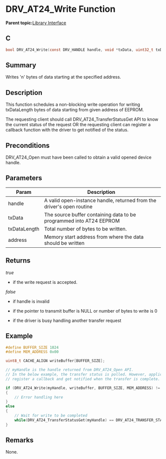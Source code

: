 # DRV\_AT24\_Write Function

**Parent topic:**[Library Interface](GUID-354A36E3-7E0B-4DD0-8485-DDFD792B525C.md)

## C

```c
bool DRV_AT24_Write(const DRV_HANDLE handle, void *txData, uint32_t txDataLength, uint32_t address)
```

## Summary

Writes 'n' bytes of data starting at the specified address.

## Description

This function schedules a non-blocking write operation for writing<br />txDataLength bytes of data starting from given address of EEPROM.

The requesting client should call DRV\_AT24\_TransferStatusGet API to know<br />the current status of the request OR the requesting client can register a<br />callback function with the driver to get notified of the status.

## Preconditions

DRV\_AT24\_Open must have been called to obtain a valid opened device handle.

## Parameters

|Param|Description|
|-----|-----------|
|handle|A valid open-instance handle, returned from the driver's open routine|
|txData|The source buffer containing data to be programmed into AT24 EEPROM|
|txDataLength|Total number of bytes to be written.|
|address|Memory start address from where the data should be written|

## Returns

*true*

-   if the write request is accepted.


*false*

-   if handle is invalid

-   if the pointer to transmit buffer is NULL or number of bytes to write is 0

-   if the driver is busy handling another transfer request


## Example

```c
#define BUFFER_SIZE 1024
#define MEM_ADDRESS 0x00

uint8_t CACHE_ALIGN writeBuffer[BUFFER_SIZE];

// myHandle is the handle returned from DRV_AT24_Open API.
// In the below example, the transfer status is polled. However, application can
// register a callback and get notified when the transfer is complete.

if (DRV_AT24_Write(myHandle, writeBuffer, BUFFER_SIZE, MEM_ADDRESS) != true)
{
    // Error handling here
}
else
{
    // Wait for write to be completed
    while(DRV_AT24_TransferStatusGet(myHandle) == DRV_AT24_TRANSFER_STATUS_BUSY);
}
```

## Remarks

None.

